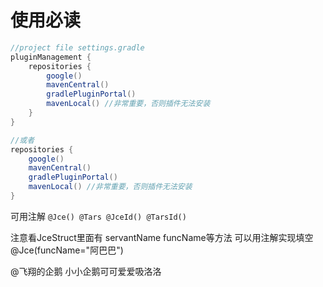 # 使用必读

```groovy
//project file settings.gradle
pluginManagement {
    repositories {
        google()
        mavenCentral()
        gradlePluginPortal()
        mavenLocal() //非常重要，否则插件无法安装
    }
}

//或者
repositories {
    google()
    mavenCentral()
    gradlePluginPortal()
    mavenLocal() //非常重要，否则插件无法安装
}
```

可用注解 ``@Jce() @Tars @JceId() @TarsId()``

注意看JceStruct里面有 servantName funcName等方法 可以用注解实现填空@Jce(funcName="阿巴巴")

@飞翔的企鹅 小小企鹅可可爱爱吸洛洛